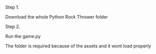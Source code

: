 Step 1.

Download the whole Python Rock Thrower folder

Step 2.

Run the game.py 

The folder is required because of the assets and it wont load properly
